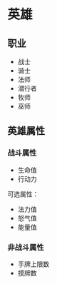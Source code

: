 # 英雄

## 职业

- 战士
- 骑士
- 法师
- 潜行者
- 牧师
- 巫师

## 英雄属性

### 战斗属性

- 生命值
- 行动力

可选属性：

- 法力值
- 怒气值
- 能量值

### 非战斗属性

- 手牌上限数
- 摸牌数

 